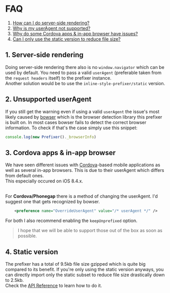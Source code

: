 # FAQ

1. [How can I do server-side rendering?](#1-server-side-rendering)
2. [Why is my userAgent not supported?](#2-unsupported-useragent)
3. [Why do some Cordova apps & in-app browser have issues?](#3-cordova-apps--in-app-browser)
4. [Can I only use the static version to reduce file size?](#4-static-version)

## 1. Server-side rendering
Doing server-side rendering there also is no `window.navigator` which can be used by default. You need to pass a valid `userAgent` (preferable taken from the `request headers` itself) to the prefixer instance.<br>
Another solution would be to use the `inline-style-prefixer/static` version.

## 2. Unsupported userAgent
If you still get the warning even if using a valid `userAgent` the issue's most likely caused by [bowser](https://github.com/ded/bowser) which is the browser detection library this prefixer is built on. In most cases bowser fails to detect the correct browser information. To check if that's the case simply use this snippet:
```javascript
console.log(new Prefixer()._browserInfo)
```

## 3. Cordova apps & in-app browser
We have seen different issues with [Cordova](https://cordova.apache.org)-based mobile applications as well as several in-app browsers. This is due to their userAgent which differs from default ones.<br>
This especially occured on iOS 8.4.x.

<br> For **Cordova/Phonegap** there is a method of changing the userAgent. I'd suggest one that gets recognized by bowser.
```xml
	<preference name="OverrideUserAgent" value="/* userAgent */" />
```
For both I also recommend enabling the `keepUnprefixed` option.
> I hope that we will be able to support those out of the box as soon as possible.

## 4. Static version
The prefixer has a total of 9.5kb file size gzipped which is quite big compared to its benefit. If you're only using the static version anyways, you can directly import only the static subset to reduce file size drastically down to 2.5kb.<br>
Check the [API Reference](API.md#pro-tip) to learn how to do it.

